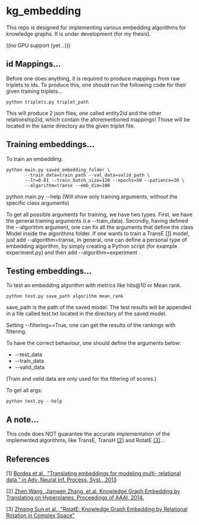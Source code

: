 # kg_embedding
This repo is designed for implementing various embedding algorithms for knowledge graphs.
It is under development (for my thesis). 

((no GPU support (yet...)))

## id Mappings...
Before one does anything, it is required to produce mappings from raw triplets to ids.
To produce this, one should run the following code for their given training triplets...

```
python triplets.py triplet_path
```

This will produce 2 json files, one called entity2id and the other relationship2id, which contain
the aforementioned mappings! Those will be located in the same directory as the given triplet file.

## Training embeddings...

To train an embedding:
```
python main.py saved_embedding_folder \
       --train_data=train_path --val_data=valid_path \
       --lr=0.01 --train_batch_size=128 --epochs=50 --patience=20 \
       --algorithm=transe --emb_dim=100
```
python main.py --help (Will show only training arguments, without the specific class arguments)

To get all possible arguments for training, we have two types.
First, we have the general training arguments (i.e --train_data).
Secondly, having defined the --algorithm argument, one can fix
all the arguments that define the class Model inside the algorithms folder.
If one wants to train a TransE [[1]](#references) model, just add --algorithm=transe,
In general, one can define a personal type of embedding algorithm, by simply
creating a Python script (for example experiment.py) and then add --algorithm=experiment .

## Testing embeddings...

To test an embedding algorithm with metrics like hits@10 or Mean rank.
```
python test.py save_path algorithm mean_rank
```
save_path is the path of the saved model. The test results will be appended in a file called test.txt
located in the directory of the saved model.

Setting --filtering==True, one can get the results of the rankings with filtering.

To have the correct behaviour, one should define the arguments below:

* --test_data
* --train_data
* --valid_data

(Train and valid data are only used for the filtering of scores.)

To get all args:

```
python test.py --help 
```

## A note...
This code does NOT guarantee the accurate implementation of the implemented algorithms, like TransE, TransH [[2]](#references) and RotatE [[3]](#references)...

## References
[1] [Bordes et al., "Translating embeddings for modeling multi- relational data," in Adv. Neural Inf. Process. Syst., 2013](http://papers.nips.cc/paper/5071-translating-embeddings-for-modeling-multi-relational-data.pdf)

[2] [Zhen Wang, Jianwen Zhang, et al. Knowledge Graph Embedding by Translating on Hyperplanes. Proceedings of AAAI, 2014.](https://ojs.aaai.org/index.php/AAAI/article/view/8870)

[3] [Zhiqing Sun et al., "RotatE: Knowledge Graph Embedding by Relational Rotation in Complex Space"](https://openreview.net/pdf?id=HkgEQnRqYQ)
